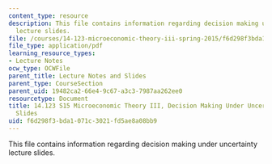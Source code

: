 ```yaml
---
content_type: resource
description: This file contains information regarding decision making under uncertainty
  lecture slides.
file: /courses/14-123-microeconomic-theory-iii-spring-2015/f6d298f3bda1071c3021fd5ae8a08bb9_MIT14_123S15_uncertainty.pdf
file_type: application/pdf
learning_resource_types:
- Lecture Notes
ocw_type: OCWFile
parent_title: Lecture Notes and Slides
parent_type: CourseSection
parent_uid: 19482ca2-66e4-9c67-a3c3-7987aa262ee0
resourcetype: Document
title: 14.123 S15 Microeconomic Theory III, Decision Making Under Uncertainty Lecture
  Slides
uid: f6d298f3-bda1-071c-3021-fd5ae8a08bb9
---
```

This file contains information regarding decision making under uncertainty lecture slides.

